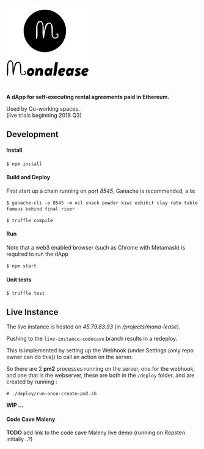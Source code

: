 


![](icon.png)

**A dApp for self-executing rental agreements paid in Ethereum.**



Used by Co-working spaces.  
(live trials beginning 2018 Q3)


## Development

#### Install

```
$ npm install
```



#### Build and Deploy

First start up a chain running on port *8545*, Ganache is recommended, a la:

```
$ ganache-cli -p 8545 -m oil snack powder kiwi exhibit clay rate table famous behind final river
```

```
$ truffle compile
```

#### Run

Note that a web3 enabled browser (such as Chrome with Metamask) is required to run the dApp

```
$ npm start  
```

#### Unit tests

```
$ truffle test
```



## Live Instance

The live instance is hosted on *45.79.83.93* (in */projects/mona-lease*).

Pushing to the `live-instance-codecave` branch results in a redeploy.  

This is implemented by setting up the Webhook (under Settings (only repo owner can do this)) to call an action on the server.  

So there are 2 **pm2** processes running on the server, one for the webhook, and one that is the webserver, these are both in the `/deploy` folder, and are created by running :

```
# ./deploy/run-once-create-pm2.sh 
```

**WIP ...**


#### Code Cave Maleny 

**TODO** add link to the code cave Maleny live demo (running on Ropsten initially ..?)


